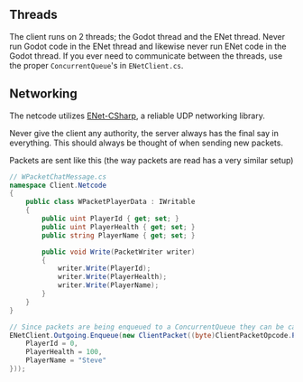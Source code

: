 ## Threads
The client runs on 2 threads; the Godot thread and the ENet thread. Never run Godot code in the ENet thread and likewise never run ENet code in the Godot thread. If you ever need to communicate between the threads, use the proper `ConcurrentQueue`'s in `ENetClient.cs`.

## Networking
The netcode utilizes [ENet-CSharp](https://github.com/SoftwareGuy/ENet-CSharp/blob/master/DOCUMENTATION.md), a reliable UDP networking library.

Never give the client any authority, the server always has the final say in everything. This should always be thought of when sending new packets.

Packets are sent like this (the way packets are read has a very similar setup)
```cs
// WPacketChatMessage.cs
namespace Client.Netcode
{
    public class WPacketPlayerData : IWritable
    {
        public uint PlayerId { get; set; }
        public uint PlayerHealth { get; set; }
        public string PlayerName { get; set; }

        public void Write(PacketWriter writer)
        {
            writer.Write(PlayerId);
            writer.Write(PlayerHealth);
            writer.Write(PlayerName);
        }
    }
}

// Since packets are being enqueued to a ConcurrentQueue they can be called from any thread
ENetClient.Outgoing.Enqueue(new ClientPacket((byte)ClientPacketOpcode.PlayerData, new WPacketPlayerData {
    PlayerId = 0,
    PlayerHealth = 100,
    PlayerName = "Steve"
}));
```
